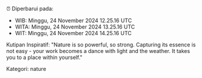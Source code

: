 ⏰ Diperbarui pada:
- WIB: Minggu, 24 November 2024 12.25.16 UTC
- WITA: Minggu, 24 November 2024 13.25.16 UTC
- WIT: Minggu, 24 November 2024 14.25.16 UTC

Kutipan Inspiratif:
"Nature is so powerful, so strong. Capturing its essence is not easy - your work becomes a dance with light and the weather. It takes you to a place within yourself."


Kategori: nature

